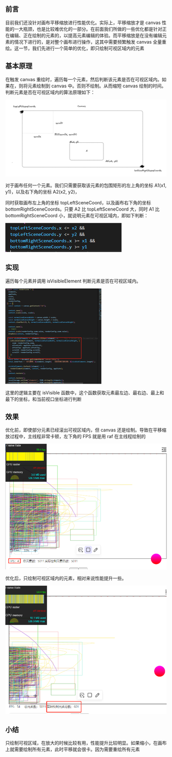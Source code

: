 ## 前言

目前我们还没针对画布平移缩放进行性能优化。实际上，平移缩放才是 canvas 性能的一大瓶颈，也是比较难优化的一部分。在前面我们所做的一些优化都是针对正在编辑、正在绘制的元素的，以提高元素编辑的体验。而平移缩放是在没有编辑元素的情况下进行的，是对整个画布进行操作，这其中需要频繁触发 canvas 全量重绘。这一节，我们先进行一个简单的优化，即只绘制可视区域内的元素

## 基本原理

在触发 canvas 重绘时，遍历每一个元素，然后判断该元素是否在可视区域内。如果在，则将元素绘制到 canvas 中。否则不绘制。从而缩短 canvas 绘制的时间。判断元素是否在可视区域内的算法原理如下：

![image](../../excalidraw-app/visible_01.png)

对于画布任何一个元素。我们只需要获取该元素的包围矩形的左上角的坐标 A1(x1, y1)，以及右下角的坐标 A2(x2, y2)，

同时获取画布左上角的坐标 topLeftSceneCoord，以及画布右下角的坐标 bottomRightSceneCoords。只要 A2 比 topLeftSceneCoord 大，同时 A1 比 bottomRightSceneCoord 小，就说明元素在可视区域内，即如下判断：

![image](../../excalidraw-app/visible_02.png)

## 实现

遍历每个元素并调用 isVisibleElement 判断元素是否在可视区域内。

![image](../../excalidraw-app/visible_03.png)

这里的逻辑主要在 isVisible 函数中，这个函数获取元素最左边、最右边、最上和最下的坐标，和当前视口坐标进行判断

## 效果

优化前，即使部分元素已经滚出可视区域内，但 canvas 还是绘制。导致在平移缩放过程中，主线程非常卡顿，左下角的 FPS 就是用 raf 在主线程绘制的

![image](../../excalidraw-app/visible_04.png)

优化后，只绘制可视区域内的元素，相对来说性能提升一些。

![image](../../excalidraw-app/visible_05.png)

## 小结

只绘制可视区域，在放大的时候比较有用，性能提升比较明显。如果缩小，在画布上就需要绘制所有元素，此时平移就会很卡。因为需要重绘所有元素
